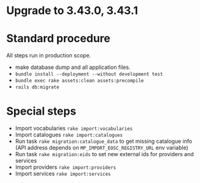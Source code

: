# Upgrade to 3.43.0, 3.43.1

# Standard procedure

All steps run in production scope.

- make database dump and all application files.
- `bundle install --deployment --without development test`
- `bundle exec rake assets:clean assets:precompile`
- `rails db:migrate`

# Special steps

- Import vocabularies `rake import:vocabularies`
- Import catalogues `rake import:catalogues`
- Run task `rake migration:catalogue_data` to get missing catalogue info
  (API address depends on `MP_IMPORT_EOSC_REGISTRY_URL` env variable)
- Run task `rake migration:eids` to set new external ids for providers and services
- Import providers `rake import:providers`
- Import services `rake import:services`
